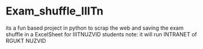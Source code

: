 # Exam_shuffle_IIITn
its a fun based project in python to scrap the web and saving the exam shuffle in a ExcelSheet  for IIITNUZVID students 
note: it will run  INTRANET of RGUKT NUZVID
